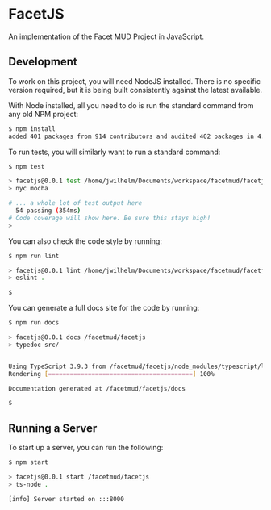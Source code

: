 # FacetJS

An implementation of the Facet MUD Project in JavaScript.

## Development

To work on this project, you will need NodeJS installed. There is no
specific version required, but it is being built consistently against the
latest available.

With Node installed, all you need to do is run the standard command from
any old NPM project:

```sh
$ npm install
added 401 packages from 914 contributors and audited 402 packages in 4.886s
```

To run tests, you will similarly want to run a standard command:

```sh
$ npm test

> facetjs@0.0.1 test /home/jwilhelm/Documents/workspace/facetmud/facetjs
> nyc mocha

# ... a whole lot of test output here
  54 passing (354ms)
# Code coverage will show here. Be sure this stays high!
>
```

You can also check the code style by running:

```sh
$ npm run lint

> facetjs@0.0.1 lint /home/jwilhelm/Documents/workspace/facetmud/facetjs
> eslint .

$
```

You can generate a full docs site for the code by running:

```sh
$ npm run docs

> facetjs@0.0.1 docs /facetmud/facetjs
> typedoc src/


Using TypeScript 3.9.3 from /facetmud/facetjs/node_modules/typescript/lib
Rendering [========================================] 100%

Documentation generated at /facetmud/facetjs/docs

$
```

## Running a Server

To start up a server, you can run the following:

```sh
$ npm start

> facetjs@0.0.1 start /facetmud/facetjs
> ts-node .

[info] Server started on :::8000
```
